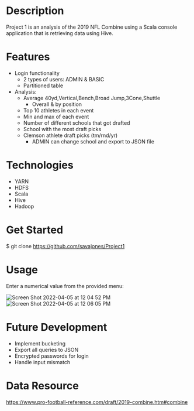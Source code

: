 # Description
Project 1 is an analysis of the 2019 NFL Combine using a Scala console application that is retrieving data using Hive.
# Features
- Login functionality
  - 2 types of users: ADMIN & BASIC
  - Partitioned table
- Analysis:
  - Average 40yd,Vertical,Bench,Broad Jump,3Cone,Shuttle
    - Overall & by position
  - Top 10 athletes in each event
  - Min and max of each event
  - Number of different schools that got drafted
  - School with the most draft picks
  - Clemson athlete draft picks (tm/rnd/yr)
    - ADMIN can change school and export to JSON file
# Technologies
- YARN
- HDFS
- Scala
- Hive
- Hadoop
# Get Started
$ git clone https://github.com/savajones/Project1
# Usage
Enter a numerical value from the provided menu:

![Screen Shot 2022-04-05 at 12 04 52 PM](https://user-images.githubusercontent.com/100616163/161797755-e5a199c8-0161-4bda-973e-22ebe402e2fc.png)
![Screen Shot 2022-04-05 at 12 06 05 PM](https://user-images.githubusercontent.com/100616163/161797768-800c8ee8-06ed-41c8-80b5-7f9a52328169.png)
# Future Development
- Implement bucketing
- Export all queries to JSON
- Encrypted passwords for login
- Handle input mismatch
# Data Resource
https://www.pro-football-reference.com/draft/2019-combine.htm#combine
